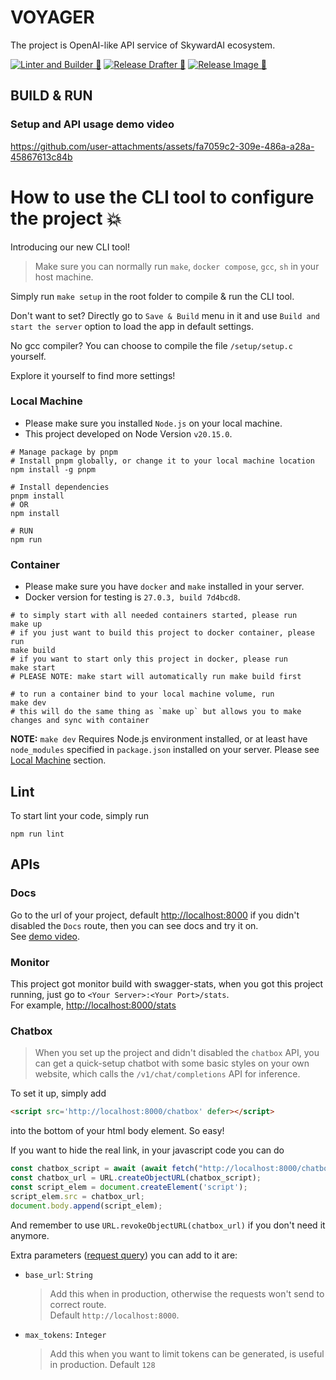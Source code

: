 # VOYAGER
The project is OpenAI-like API service of SkywardAI ecosystem.

[![Linter and Builder 🚀](https://github.com/SkywardAI/voyager/actions/workflows/linter-builder-checker.yml/badge.svg)](https://github.com/SkywardAI/voyager/actions/workflows/linter-builder-checker.yml)
[![Release Drafter 🚀](https://github.com/SkywardAI/voyager/actions/workflows/release-drafter.yml/badge.svg)](https://github.com/SkywardAI/voyager/actions/workflows/release-drafter.yml) 
[![Release Image 🚀](https://github.com/SkywardAI/voyager/actions/workflows/release-image.yml/badge.svg)](https://github.com/SkywardAI/voyager/actions/workflows/release-image.yml)

## BUILD & RUN

### Setup and API usage demo video

https://github.com/user-attachments/assets/fa7059c2-309e-486a-a28a-45867613c84b

# How to use the CLI tool to configure the project 💥
Introducing our new CLI tool!  
> Make sure you can normally run `make`, `docker compose`, `gcc`, `sh` in your host machine.  

Simply run `make setup` in the root folder to compile & run the CLI tool.  
  
Don't want to set? Directly go to `Save & Build` menu in it and use `Build and start the server` option to load the app in default settings.  
  
No gcc compiler? You can choose to compile the file `/setup/setup.c` yourself.
  
Explore it yourself to find more settings!


### Local Machine
* Please make sure you installed `Node.js` on your local machine.  
* This project developed on Node Version `v20.15.0`.  
  
```shell
# Manage package by pnpm
# Install pnpm globally, or change it to your local machine location
npm install -g pnpm

# Install dependencies
pnpm install
# OR
npm install

# RUN
npm run
```

### Container
* Please make sure you have `docker` and `make` installed in your server.  
* Docker version for testing is `27.0.3, build 7d4bcd8`.  
```shell
# to simply start with all needed containers started, please run
make up
# if you just want to build this project to docker container, please run
make build
# if you want to start only this project in docker, please run
make start
# PLEASE NOTE: make start will automatically run make build first

# to run a container bind to your local machine volume, run
make dev
# this will do the same thing as `make up` but allows you to make changes and sync with container
```
**NOTE:** `make dev` Requires Node.js environment installed, or at least have `node_modules` specified in `package.json` installed on your server. Please see [Local Machine](#local-machine) section.

## Lint
To start lint your code, simply run
```shell
npm run lint
```

## APIs

### Docs
Go to the url of your project, default [http://localhost:8000](http://localhost:8000) if you didn't disabled the `Docs` route, then you can see docs and try it on.  
See [demo video](#setup-and-api-usage-demo-video).

### Monitor
This project got monitor build with swagger-stats, when you got this project running, just go to `<Your Server>:<Your Port>/stats`.  
For example, [http://localhost:8000/stats](http://localhost:8000/stats)

### Chatbox
> When you set up the project and didn't disabled the `chatbox` API, you can get a quick-setup chatbot with some basic styles on your own website, which calls the `/v1/chat/completions` API for inference.  
  
To set it up, simply add  
```html
<script src='http://localhost:8000/chatbox' defer></script>
```
into the bottom of your html body element. So easy!  
  
If you want to hide the real link, in your javascript code you can do  
```js
const chatbox_script = await (await fetch("http://localhost:8000/chatbox")).blob();
const chatbox_url = URL.createObjectURL(chatbox_script);
const script_elem = document.createElement('script');
script_elem.src = chatbox_url;
document.body.append(script_elem);
```
And remember to use `URL.revokeObjectURL(chatbox_url)` if you don't need it anymore.  
  
Extra parameters ([request query](https://en.wikipedia.org/wiki/Query_string)) you can add to it are:
* `base_url`: `String`  
    > Add this when in production, otherwise the requests won't send to correct route.  
    > Default `http://localhost:8000`.
* `max_tokens`: `Integer`  
    > Add this when you want to limit tokens can be generated, is useful in production.
    > Default `128`
